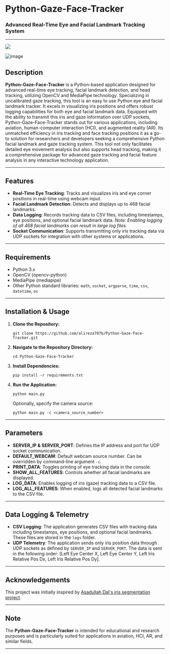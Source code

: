 
# Python-Gaze-Face-Tracker

### Advanced Real-Time Eye and Facial Landmark Tracking System

---
<img src="https://github.com/alireza787b/Python-Gaze-Face-Tracker/assets/30341941/0e4b8068-9d80-4573-b5e7-2a2a6061c594" style="text-align:center">

![image](https://github.com/alireza787b/Python-Gaze-Face-Tracker/assets/30341941/ce20ac3a-6785-448e-85df-4d2dd5f22040)

## Description
**Python-Gaze-Face-Tracker**  is a Python-based application designed for advanced real-time eye tracking, facial landmark detection, and head tracking, utilizing OpenCV and MediaPipe technology. Specializing in uncalibrated gaze tracking, this tool is an easy to use Python eye and facial landmark tracker. It excels in visualizing iris positions and offers robust logging capabilities for both eye and facial landmark data. Equipped with the ability to transmit this iris and gaze information over UDP sockets, Python-Gaze-Face-Tracker stands out for various applications, including aviation, human-computer interaction (HCI), and augmented reality (AR). Its unmatched efficiency in iris tracking and face tracking positions it as a go-to solution for researchers and developers seeking a comprehensive Python facial landmark and gaze tracking system. This tool not only facilitates detailed eye movement analysis but also supports head tracking, making it a comprehensive package for advanced gaze tracking and facial feature analysis in any interactive technology application.



---

## Features
- **Real-Time Eye Tracking**: Tracks and visualizes iris and eye corner positions in real-time using webcam input.
- **Facial Landmark Detection**: Detects and displays up to 468 facial landmarks.
- **Data Logging**: Records tracking data to CSV files, including timestamps, eye positions, and optional facial landmark data. *Note: Enabling logging of all 468 facial landmarks can result in large log files.*
- **Socket Communication**: Supports transmitting only iris tracking data via UDP sockets for integration with other systems or applications.

---

## Requirements
- Python 3.x
- OpenCV (opencv-python)
- MediaPipe (mediapipe)
- Other Python standard libraries: `math`, `socket`, `argparse`, `time`, `csv`, `datetime`, `os`

---

## Installation & Usage

1. **Clone the Repository:**
   ```
   git clone https://github.com/alireza787b/Python-Gaze-Face-Tracker.git
   ```

2. **Navigate to the Repository Directory:**
   ```
   cd Python-Gaze-Face-Tracker
   ```

3. **Install Dependencies:**
   ```
   pip install -r requirements.txt
   ```

4. **Run the Application:**
   ```
   python main.py
   ```

   Optionally, specify the camera source:
   ```
   python main.py -c <camera_source_number>
   ```

---

## Parameters
- **SERVER_IP & SERVER_PORT**: Defines the IP address and port for UDP socket communication.
- **DEFAULT_WEBCAM**: Default webcam source number. Can be overridden by command-line argument `-c`.
- **PRINT_DATA**: Toggles printing of eye tracking data in the console.
- **SHOW_ALL_FEATURES**: Controls whether all facial landmarks are displayed.
- **LOG_DATA**: Enables logging of iris (gaze) tracking data to a CSV file.
- **LOG_ALL_FEATURES**: When enabled, logs all detected facial landmarks to the CSV file.

---

## Data Logging & Telemetry
- **CSV Logging**: The application generates CSV files with tracking data including timestamps, eye positions, and optional facial landmarks. These files are stored in the `logs` folder.
- **UDP Telemetry**: The application sends only iris position data through UDP sockets as defined by `SERVER_IP` and `SERVER_PORT`. The data is sent in the following order: [Left Eye Center X, Left Eye Center Y, Left Iris Relative Pos Dx, Left Iris Relative Pos Dy].

---

## Acknowledgements
This project was initially inspired by [Asadullah Dal's iris segmentation project](https://github.com/Asadullah-Dal17/iris-Segmentation-mediapipe-python).

---

## Note
The **Python-Gaze-Face-Tracker** is intended for educational and research purposes and is particularly suited for applications in aviation, HCI, AR, and similar fields.

---
